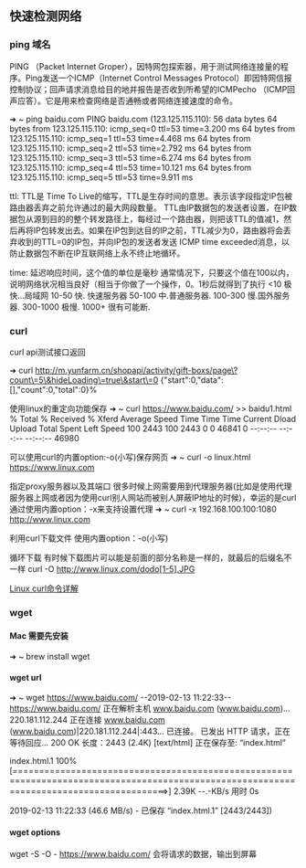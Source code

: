 ## 快速检测网络
### ping 域名
PING （Packet Internet Groper），因特网包探索器，用于测试网络连接量的程序。Ping发送一个ICMP（Internet Control Messages Protocol）即因特网信报控制协议；回声请求消息给目的地并报告是否收到所希望的ICMPecho （ICMP回声应答）。它是用来检查网络是否通畅或者网络连接速度的命令。

➜  ~ ping baidu.com
PING baidu.com (123.125.115.110): 56 data bytes
64 bytes from 123.125.115.110: icmp_seq=0 ttl=53 time=3.200 ms
64 bytes from 123.125.115.110: icmp_seq=1 ttl=53 time=4.468 ms
64 bytes from 123.125.115.110: icmp_seq=2 ttl=53 time=2.792 ms
64 bytes from 123.125.115.110: icmp_seq=3 ttl=53 time=6.274 ms
64 bytes from 123.125.115.110: icmp_seq=4 ttl=53 time=10.121 ms
64 bytes from 123.125.115.110: icmp_seq=5 ttl=53 time=9.911 ms

ttl:
TTL是 Time To Live的缩写，TTL是生存时间的意思。表示该字段指定IP包被路由器丢弃之前允许通过的最大网段数量。
TTL由IP数据包的发送者设置，在IP数据包从源到目的的整个转发路径上，每经过一个路由器，则把该TTL的值减1，然后再将IP包转发出去。如果在IP包到达目的IP之前，TTL减少为0，路由器将会丢弃收到的TTL=0的IP包，并向IP包的发送者发送 ICMP time exceeded消息，以防止数据包不断在IP互联网络上永不终止地循环。

time: 延迟响应时间，这个值的单位是毫秒
通常情况下，只要这个值在100以内，说明网络状况相当良好（相当于你做了一个操作，0。1秒后就得到了执行
<10 极快...局域网
10-50 快. 快速服务器
50-100 中.普通服务器.
100-300 慢.国外服务器.
300-1000 极慢.
1000+  很有可能断.


### curl
curl api测试接口返回

➜ curl http://m.yunfarm.cn/shopapi/activity/gift-boxs/page\?count\=5\&hideLoading\=true\&start\=0
{"start":0,"data":[],"count":0,"total":0}%

使用linux的重定向功能保存
➜  ~ curl https://www.baidu.com/ >> baidu1.html
  % Total    % Received % Xferd  Average Speed   Time    Time     Time  Current
                                 Dload  Upload   Total   Spent    Left  Speed
100  2443  100  2443    0     0  46841      0 --:--:-- --:--:-- --:--:-- 46980

可以使用curl的内置option:-o(小写)保存网页
➜  ~ curl -o linux.html https://www.linux.com

指定proxy服务器以及其端口
很多时候上网需要用到代理服务器(比如是使用代理服务器上网或者因为使用curl别人网站而被别人屏蔽IP地址的时候)，幸运的是curl通过使用内置option：-x来支持设置代理
➜  ~ curl -x 192.168.100.100:1080 http://www.linux.com

利用curl下载文件
使用内置option：-o(小写)

循环下载
有时候下载图片可以能是前面的部分名称是一样的，就最后的后缀名不一样
curl -O http://www.linux.com/dodo[1-5].JPG

[Linux curl命令详解](https://www.cnblogs.com/duhuo/p/5695256.html)

### wget
#### Mac 需要先安装
➜  ~ brew install wget

#### wget url
➜  ~ wget https://www.baidu.com/
--2019-02-13 11:22:33--  https://www.baidu.com/
正在解析主机 www.baidu.com (www.baidu.com)... 220.181.112.244
正在连接 www.baidu.com (www.baidu.com)|220.181.112.244|:443... 已连接。
已发出 HTTP 请求，正在等待回应... 200 OK
长度：2443 (2.4K) [text/html]
正在保存至: “index.html”

index.html.1                                                100%[=========================================================================================================================================>]   2.39K  --.-KB/s  用时 0s

2019-02-13 11:22:33 (46.6 MB/s) - 已保存 “index.html.1” [2443/2443])

#### wget options
wget -S -O - https://www.baidu.com/
会将请求的数据，输出到屏幕






